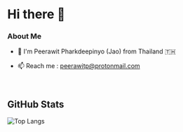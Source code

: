 # Hi there 👋

### About Me

- 🙋  I'm Peerawit Pharkdeepinyo (Jao) from Thailand :thailand:

- 📫  Reach me : peerawitp@protonmail.com

<br>

## GitHub Stats
![Top Langs](https://github-readme-stats.vercel.app/api/top-langs/?username=peerawitp&layout=compact)
